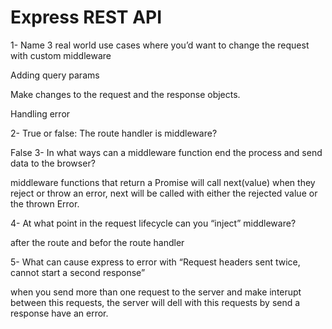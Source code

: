 # Express REST API

1- Name 3 real world use cases where you’d want to change the request with custom middleware

Adding query params

Make changes to the request and the response objects.

Handling error

2- True or false: The route handler is middleware?

False
3- In what ways can a middleware function end the process and send data to the browser?

middleware functions that return a Promise will call next(value) when they reject or throw an error, next will be called with either the rejected value or the thrown Error.


4- At what point in the request lifecycle can you “inject” middleware?

after the route and befor the route handler

5- What can cause express to error with “Request headers sent twice, cannot start a second response”

when you send more than one request to the server and make interupt between this requests, the server will dell with this requests by send a response have an error.